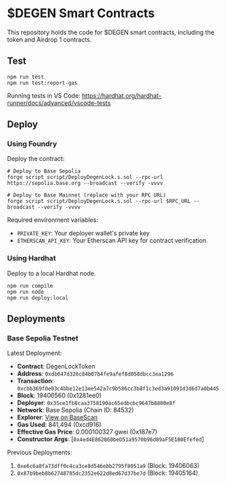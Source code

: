 # $DEGEN Smart Contracts

This repository holds the code for $DEGEN smart contracts, including the token and Airdrop 1 contracts.

## Test

```shell
npm run test
npm run test:report-gas
```

Running tests in VS Code: https://hardhat.org/hardhat-runner/docs/advanced/vscode-tests

## Deploy

### Using Foundry

Deploy the contract:

```shell
# Deploy to Base Sepolia
forge script script/DeployDegenLock.s.sol --rpc-url https://sepolia.base.org --broadcast --verify -vvvv

# Deploy to Base Mainnet (replace with your RPC URL)
forge script script/DeployDegenLock.s.sol --rpc-url $RPC_URL --broadcast --verify -vvvv
```

Required environment variables:

- `PRIVATE_KEY`: Your deployer wallet's private key
- `ETHERSCAN_API_KEY`: Your Etherscan API key for contract verification

### Using Hardhat

Deploy to a local Hardhat node.

```shell
npm run compile
npm run node
npm run deploy:local
```

## Deployments

### Base Sepolia Testnet

Latest Deployment:

- **Contract**: DegenLockToken
- **Address**: `0xdb047d326c84b07b4fe9afef8d058dbcc3ea1296`
- **Transaction**: `0xcbb369f0e03c4bbe12e13ee542a7c9b586cc3b8f1c3ed3a91091d3d6d7a0b445`
- **Block**: 19406560 (0x1281ee0)
- **Deployer**: `0x35ce1fb8caa3758190ac65edbcbc9647b8800e8f`
- **Network**: Base Sepolia (Chain ID: 84532)
- **Explorer**: [View on BaseScan](https://sepolia.basescan.org/address/0xdb047d326c84b07b4fe9afef8d058dbcc3ea1296)
- **Gas Used**: 841,494 (0xcd916)
- **Effective Gas Price**: 0.000100327 gwei (0x187e7)
- **Constructor Args**: [`0x4ed4E862860beD51a9570b96d89aF5E1B0Efefed`]

Previous Deployments:

1. `0xe6c6a8fa73dff0c4ca3ce8d546ebb2795f8051a9` (Block: 19406063)
2. `0x87b9beb8b62748785dc2352e622d8ed67d37be7d` (Block: 19405164)
